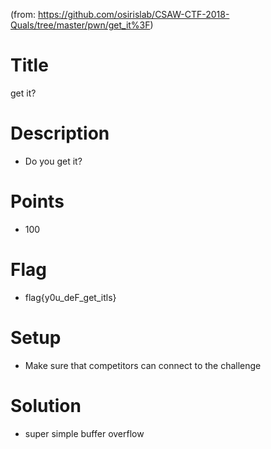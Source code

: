 (from: https://github.com/osirislab/CSAW-CTF-2018-Quals/tree/master/pwn/get_it%3F)

# Title
get it?

# Description

- Do you get it?

# Points

- 100

# Flag
- flag{y0u_deF_get_itls}

# Setup

- Make sure that competitors can connect to the challenge


# Solution

- super simple buffer overflow
